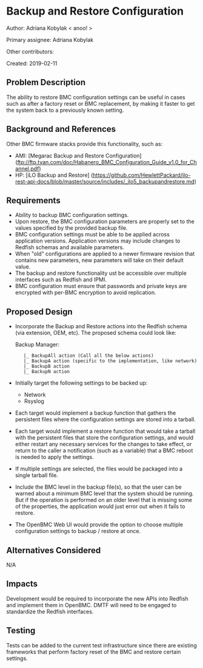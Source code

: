 # Backup and Restore Configuration

Author: Adriana Kobylak < anoo! >

Primary assignee: Adriana Kobylak

Other contributors:

Created: 2019-02-11

## Problem Description
The ability to restore BMC configuration settings can be useful in cases such
as after a factory reset or BMC replacement, by making it faster to get the
system back to a previously known setting.

## Background and References
Other BMC firmware stacks provide this functionality, such as:

- AMI: [Megarac Backup and Restore Configuration]
(ftp://ftp.tyan.com/doc/Habanero_BMC_Configuration_Guide_v1.0_for_Channel.pdf)
- HP: [iLO Backup and Restore]
(https://github.com/HewlettPackard/ilo-rest-api-docs/blob/master/source/includes/_ilo5_backupandrestore.md)

## Requirements
- Ability to backup BMC configuration settings.
- Upon restore, the BMC configuration parameters are properly set to the values
specified by the provided backup file.
- BMC configuration settings must be able to be applied across application 
versions. Application versions may include changes to Redfish schemas and 
available parameters.
- When "old" configurations are applied to a newer firmware revision that 
contains new parameters, new parameters will take on their default value.
- The backup and restore functionality ust be accessible over multiple
interfaces such as Redfish and IPMI.
- BMC configuration must ensure that passwords and private keys are encrypted 
with per-BMC encryption to avoid replication.

## Proposed Design
- Incorporate the Backup and Restore actions into the Redfish schema (via
extension, OEM, etc). The proposed schema could look like:

    Backup Manager:

         |_ BackupAll action (Call all the below actions)
         |_ BackupA action (specific to the implementation, like network)
         |_ BackupB action
         |_ BackupN action

- Initially target the following settings to be backed up:
  -  Network
  -  Rsyslog
- Each target would implement a backup function that gathers the persistent
files where the configuration settings are stored into a tarball.
- Each target would implement a restore function that would take a tarball
with the persistent files that store the configuration settings, and would
either restart any necessary services for the changes to take effect, or
return to the caller a notification (such as a variable) that a BMC reboot
is needed to apply the settings.
- If multiple settings are selected, the files would be packaged into a
single tarball file.
- Include the BMC level in the backup file(s), so that the user can be warned
about a minimum BMC level that the system should be running. But if the
operation is performed on an older level that is missing some of the properties,
the application would just error out when it fails to restore.
- The OpenBMC Web UI would provide the option to choose multiple
configuration settings to backup / restore at once.

## Alternatives Considered
N/A

## Impacts
Development would be required to incorporate the new APIs into Redfish and
implement them in OpenBMC.
DMTF will need to be engaged to standardize the Redfish interfaces.

## Testing
Tests can be added to the current test infrastructure since there are
existing frameworks that perform factory reset of the BMC and restore
certain settings.
